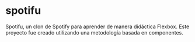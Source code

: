 # spotifu
Spotifu, un clon de Spotify para aprender de manera didáctica Flexbox. Este proyecto fue creado utilizando una metodología basada en componentes.
